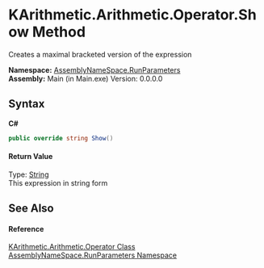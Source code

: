 # KArithmetic.Arithmetic.Operator.Show Method 
 

Creates a maximal bracketed version of the expression

**Namespace:**&nbsp;<a href="4763cf1c-e4af-43c5-78fe-6f03f6e2281f">AssemblyNameSpace.RunParameters</a><br />**Assembly:**&nbsp;Main (in Main.exe) Version: 0.0.0.0

## Syntax

**C#**<br />
``` C#
public override string Show()
```


#### Return Value
Type: <a href="http://msdn2.microsoft.com/en-us/library/s1wwdcbf" target="_blank">String</a><br />This expression in string form

## See Also


#### Reference
<a href="22873a2a-4d56-98e0-fdf6-52c0138106f1">KArithmetic.Arithmetic.Operator Class</a><br /><a href="4763cf1c-e4af-43c5-78fe-6f03f6e2281f">AssemblyNameSpace.RunParameters Namespace</a><br />
